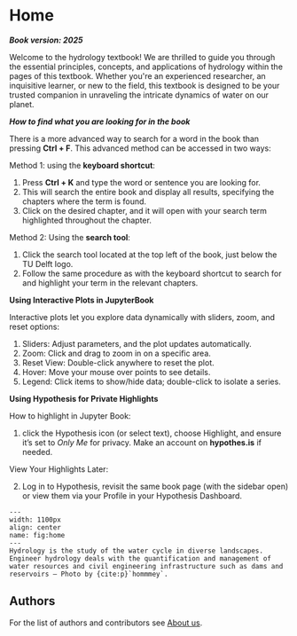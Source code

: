 # Home

***Book version: 2025***


Welcome to the hydrology textbook! We are thrilled to guide you through the essential principles, concepts, and applications of hydrology within the pages of this textbook. Whether you're an experienced researcher, an inquisitive learner, or new to the field, this textbook is designed to be your trusted companion in unraveling the intricate dynamics of water on our planet.

***How to find what you are looking for in the book*** <br>

There is a more advanced way to search for a word in the book than pressing __Ctrl + F__. This advanced method can be accessed in two ways:

Method 1: using the __keyboard shortcut__:

1. Press __Ctrl + K__ and type the word or sentence you are looking for.
2. This will search the entire book and display all results, specifying the chapters where the term is found.
3. Click on the desired chapter, and it will open with your search term highlighted throughout the chapter.

Method 2: Using the __search tool__:

1. Click the search tool located at the top left of the book, just below the TU Delft logo.
2. Follow the same procedure as with the keyboard shortcut to search for and highlight your term in the relevant chapters.  

**Using Interactive Plots in JupyterBook**

Interactive plots let you explore data dynamically with sliders, zoom, and reset options:

1. Sliders: Adjust parameters, and the plot updates automatically.
2. Zoom: Click and drag to zoom in on a specific area.
3. Reset View: Double-click anywhere to reset the plot.
4. Hover: Move your mouse over points to see details.
5. Legend: Click items to show/hide data; double-click to isolate a series.

**Using Hypothesis for Private Highlights**

How to highlight in Jupyter Book:

1. click the Hypothesis icon (or select text), choose Highlight, and ensure it’s set to *Only Me* for privacy. Make an account on **hypothes.is** if needed. 

View Your Highlights Later:

2. Log in to Hypothesis, revisit the same book page (with the sidebar open) or view them via your Profile in your Hypothesis Dashboard.


```{figure} images/home_hydrology.png
---
width: 1100px
align: center
name: fig:home
---
Hydrology is the study of the water cycle in diverse landscapes. Engineer hydrology deals with the quantification and management of water resources and civil engineering infrastructure such as dams and reservoirs – Photo by {cite:p}`hommmey`.

``` 

## Authors
For the list of authors and contributors see [About us](https://teachbooks.tudelft.nl/engineering-hydrology/About_us.html).

